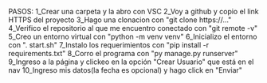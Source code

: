 PASOS:
1_Crear una carpeta y la abro con VSC
2_Voy a github y copio el link HTTPS del proyecto
3_Hago una clonacion con "git clone https://..."
4_Verifico el repositorio al que me encuentro conectado con "git remote -v"
5_Creo un entorno virtual con "python -m venv venv"
6_Inicializo el entorno con ". start.sh"
7_Instalo los requerimientos con "pip install -r requirements.txt"
8_Corro el programa con "py manage.py runserver"
9_Ingreso a la página y clickeo en la opción "Crear Usuario" que está en el nav
10_Ingreso mis datos(la fecha es opcional) y hago click en "Enviar"